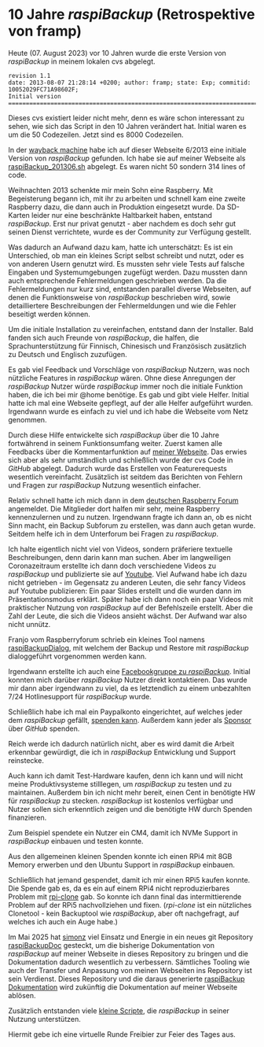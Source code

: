 # 10 Jahre *raspiBackup* (Retrospektive von framp)

Heute (07. August 2023) vor 10 Jahren wurde die erste Version von *raspiBackup*
in meinem lokalen cvs abgelegt.

```
revision 1.1
date: 2013-08-07 21:28:14 +0200; author: framp; state: Exp; commitid: 10052029FC71A98602F;
Initial version
=============================================================================
```

Dieses cvs existiert leider nicht mehr, denn es wäre schon interessant zu sehen,
wie sich das Script in den 10 Jahren verändert hat. Initial waren es um die 50
Codezeilen. Jetzt sind es 8000 Codezeilen.

In der [wayback machine](https://web.archive.org/) habe ich auf dieser Webseite 6/2013 eine
initiale Version von *raspiBackup* gefunden. Ich habe sie auf meiner Webseite als [raspiBackup_201306.sh](https://www.linux-tips-and-tricks.de/raspiBackup/raspiBackup_201306.sh) abgelegt.
Es waren nicht 50 sondern 314 lines of code.

Weihnachten 2013 schenkte mir mein Sohn eine Raspberry. Mit Begeisterung begann
ich, mit ihr zu arbeiten und schnell kam eine zweite Raspberry dazu, die dann
auch in Produktion eingesetzt wurde. Da SD-Karten leider nur eine beschränkte
Haltbarkeit haben, entstand *raspiBackup*. Erst nur privat genutzt - aber
nachdem es doch sehr gut seinen Dienst verrichtete, wurde es der Community zur
Verfügung gestellt.

Was dadurch an Aufwand dazu kam, hatte ich unterschätzt: Es ist
ein Unterschied, ob man ein kleines Script selbst schreibt und nutzt, oder es von
anderen Usern genutzt wird. Es mussten sehr viele Tests auf falsche Eingaben
und Systemumgebungen zugefügt werden. Dazu mussten dann auch entsprechende
Fehlermeldungen geschrieben werden. Da die Fehlermeldungen nur kurz sind,
entstanden parallel diverse Webseiten, auf denen die Funktionsweise von
*raspiBackup* beschrieben wird, sowie detailliertere Beschreibungen der
Fehlermeldungen und wie die Fehler beseitigt werden können.

Um die initiale Installation zu vereinfachen, entstand dann der Installer. Bald
fanden sich auch Freunde von *raspiBackup*, die halfen, die Sprachunterstützung
für Finnisch, Chinesisch und Französisch zusätzlich zu Deutsch und Englisch
zuzufügen.

Es gab viel Feedback und Vorschläge von *raspiBackup* Nutzern, was noch
nützliche Features in *raspiBackup* wären. Ohne diese Anregungen der
*raspiBackup* Nutzer würde *raspiBackup* immer noch die initiale Funktion haben,
die ich bei mir @home benötige. Es gab und gibt viele Helfer. Initial hatte
ich mal eine Webseite gepflegt, auf der alle Helfer aufgeführt wurden.
Irgendwann wurde es einfach zu viel und ich habe die Webseite vom Netz
genommen.

Durch diese Hilfe entwickelte sich *raspiBackup* über die 10 Jahre fortwährend
in seinem Funktionsumfang weiter. Zuerst kamen alle Feedbacks über die
Kommentarfunktion auf [meiner Webseite](https://www.linux-tips-and-tricks.de). Das erwies sich aber als sehr
umständlich und schließlich wurde der cvs Code in *GitHub* abgelegt. Dadurch
wurde das Erstellen von Featurerequests wesentlich vereinfacht. Zusätzlich ist
seitdem das Berichten von Fehlern und Fragen zur *raspiBackup* Nutzung
wesentlich einfacher.

Relativ schnell hatte ich mich dann in dem [deutschen Raspberry Forum](https://forum-raspberrypi.de/forum/)
angemeldet. Die Mitglieder dort halfen mir sehr, meine Raspberry kennenzulernen
und zu nutzen. Irgendwann fragte ich dann an, ob es nicht Sinn macht, ein Backup
Subforum zu erstellen, was dann auch getan wurde. Seitdem helfe ich in dem Unterforum
bei Fragen zu *raspiBackup*.

Ich halte eigentlich nicht viel von Videos, sondern präferiere textuelle
Beschreibungen, denn darin kann man suchen. Aber im langweiligen Coronazeitraum
erstellte ich dann doch verschiedene Videos zu *raspiBackup* und publizierte
sie auf [Youtube](https://www.youtube.com/channel/UCnFHtfMXVpWy6mzMazqyINg).
Viel Aufwand habe ich dazu nicht getrieben - im Gegensatz zu
anderen Leuten, die sehr fancy Videos auf Youtube publizieren: Ein paar Slides
erstellt und die wurden dann im Präsentationsmodus erklärt. Später habe ich
dann noch ein paar Videos mit praktischer Nutzung von *raspiBackup* auf der
Befehlszeile erstellt. Aber die Zahl der Leute, die sich die Videos ansieht
wächst. Der Aufwand war also nicht unnütz.

Franjo vom Raspberryforum schrieb ein kleines Tool namens [raspiBackupDialog](https://github.com/framps/raspiBackup/blob/master/helper/raspiBackupDialog.sh), mit
welchem der Backup und Restore mit *raspiBackup* dialoggeführt vorgenommen
werden kann.

Irgendwann erstellte ich auch eine [Facebookgruppe zu *raspiBackup*](https://www.facebook.com/raspiBackup). Initial
konnten mich darüber *raspiBackup* Nutzer direkt kontaktieren. Das wurde mir
dann aber irgendwann zu viel, da es letztendlich zu einem unbezahlten 7/24
Hotlinesupport für *raspiBackup* wurde.

Schließlich habe ich mal ein Paypalkonto eingerichtet, auf welches jeder dem
*raspiBackup* gefällt, [spenden kann](introduction.md#donation). Außerdem kann
jeder als [Sponsor](https://github.com/sponsors/framps) über *GitHub* spenden.

Reich werde ich dadurch natürlich nicht, aber es wird damit die Arbeit erkennbar gewürdigt,
die ich in *raspiBackup* Entwicklung und Support reinstecke.

Auch kann ich damit Test-Hardware kaufen, denn
ich kann und will nicht meine Produktivsysteme stilllegen, um *raspiBackup* zu
testen und zu maintainen. Außerdem bin ich nicht mehr bereit, einen Cent
in benötigte HW für *raspiBackup* zu stecken. *raspiBackup* ist kostenlos
verfügbar und Nutzer sollen sich erkenntlich zeigen und die benötigte HW durch Spenden finanzieren.

Zum Beispiel spendete ein Nutzer ein CM4, damit ich NVMe Support in *raspiBackup* einbauen und testen konnte.

Aus den allgemeinen kleinen Spenden konnte ich einen RPi4 mit 8GB Memory erwerben und den Ubuntu Support in *raspiBackup*
einbauen.

Schließlich hat jemand gespendet, damit ich mir einen RPi5 kaufen konnte. Die Spende gab es, da es ein
auf einem RPi4 nicht reproduzierbares Problem mit [rpi-clone](https://github.com/geerlingguy/rpi-clone) gab.
So konnte ich dann final das intermittierende Problem auf der RPi5 nachvollziehen und fixen.
(*rpi-clone* ist ein nützliches Clonetool - kein Backuptool wie *raspiBackup*, aber oft nachgefragt,
auf welches ich auch ein Auge habe.)

Im Mai 2025 hat [simonz](https://github.com/rpi-simonz/) viel Einsatz und Energie in ein neues git Repository [raspiBackupDoc](https://github.com/framps/raspiBackupDoc) gesteckt,
um die bisherige Dokumentation von *raspiBackup* auf meiner Webseite in dieses Repository zu bringen
und die Dokumentation dadurch wesentlich zu verbessern. Sämtliches Tooling wie auch der Transfer und
Anpassung von meinen Webseiten ins Repository ist sein Verdienst. Dieses Repository und die daraus generierte
[raspiBackup Dokumentation](https://framps.github.io/raspiBackupDoc) wird zukünftig die Dokumentation auf meiner Webseite ablösen.

Zusätzlich entstanden viele [kleine Scripte](https://github.com/framps/raspiBackup/tree/master/scripts), die *raspiBackup* in seiner Nutzung
unterstützen.

Hiermit gebe ich eine virtuelle Runde Freibier zur Feier des Tages aus.


[.status]: translated
[.source]: https://www.linux-tips-and-tricks.de/de/raspibackupcategoried/649-10-jahre-raspibackup
[.source]: https://www.linux-tips-and-tricks.de/en/raspibackupcategorye/657-10-years-raspibackup
